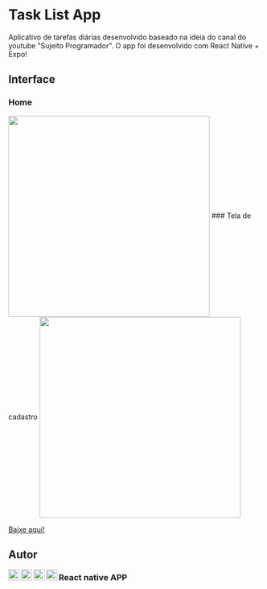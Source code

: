 # Task List App
Aplicativo de tarefas diárias desenvolvido baseado na ideia do canal do youtube "Sujeito Programador". O app foi desenvolvido com React Native + Expo!

## Interface
### Home
<img src="https://i.imgur.com/bZ04qQp.jpg" align="center" width="400px"/>
### Tela de cadastro
<img src="https://i.imgur.com/hWoSqFi.jpg" align="center" width="400px"/>

[Baixe aqui!](http://www.mediafire.com/file/1j3kn9967se3aby/TaskList-7da2ac75621d46018614bcc48e1decfe-signed.apk/file)


## Autor
<a target="_blank" href="https://www.linkedin.com/in/am%C3%B3s-aureliano-689a36187/">
  <img align="left" alt="LinkdeIN logo" width="22px" src="https://cdn.jsdelivr.net/npm/simple-icons@v3/icons/linkedin.svg" />
</a>
<a target="_blank" href="https://api.whatsapp.com/send?phone=5582993351194">
  <img align="left" alt="Whatsapp logo" width="22px" src="https://cdn.jsdelivr.net/npm/simple-icons@v3/icons/whatsapp.svg" />
</a>
<a target="_blank" href="https://www.instagram.com/amos_aureliano/">
  <img align="left" alt="Instagram" width="22px" src="https://cdn.jsdelivr.net/npm/simple-icons@v3/icons/instagram.svg" />
</a>

<a target="_blank" href="mailto:amos.aureliano@gmail.com">
  <img align="left" alt="Gmail" width="22px" src="https://cdn.jsdelivr.net/npm/simple-icons@v3/icons/gmail.svg" />
</a>

### React native APP
